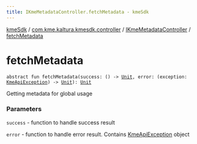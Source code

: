 ```yaml
---
title: IKmeMetadataController.fetchMetadata - kmeSdk
---
```


[kmeSdk](../../index.html) / [com.kme.kaltura.kmesdk.controller](../index.html) / [IKmeMetadataController](index.html) / [fetchMetadata](./fetch-metadata.html)

# fetchMetadata

`abstract fun fetchMetadata(success: () -> `[`Unit`](https://kotlinlang.org/api/latest/jvm/stdlib/kotlin/-unit/index.html)`, error: (exception: `[`KmeApiException`](../../com.kme.kaltura.kmesdk.rest/-kme-api-exception/index.html)`) -> `[`Unit`](https://kotlinlang.org/api/latest/jvm/stdlib/kotlin/-unit/index.html)`): `[`Unit`](https://kotlinlang.org/api/latest/jvm/stdlib/kotlin/-unit/index.html)

Getting metadata for global usage

### Parameters

`success` - function to handle success result

`error` - function to handle error result. Contains [KmeApiException](../../com.kme.kaltura.kmesdk.rest/-kme-api-exception/index.html) object